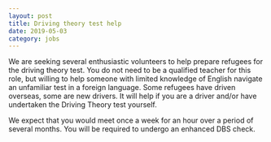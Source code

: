 ```yaml
---
layout: post
title: Driving theory test help
date: 2019-05-03
category: jobs
---
```


We are seeking several enthusiastic volunteers to help prepare refugees for the driving theory test. You do not need to be a qualified teacher for this role, but willing to help someone with limited knowledge of English navigate an unfamiliar test in a foreign language. Some refugees have driven overseas, some are new drivers. It will help if you are a driver and/or have undertaken the Driving Theory test yourself.

We expect that you would meet once a week for an hour over a period of several months. You will be required to undergo an enhanced DBS check.

